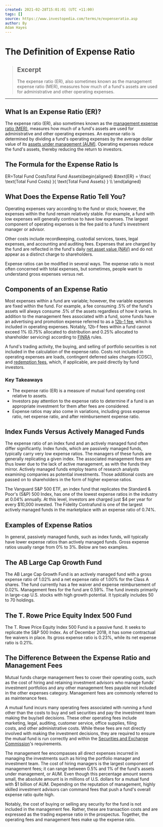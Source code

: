 ```yaml
---
created: 2021-02-28T15:01:01 (UTC +11:00)
tags: []
source: https://www.investopedia.com/terms/e/expenseratio.asp
author: By
Adam Hayes
---
```


# The Definition of Expense Ratio

> ## Excerpt
> The expense ratio (ER), also sometimes known as the management expense ratio (MER), measures how much of a fund's assets are used for administrative and other operating expenses.

---
## What Is an Expense Ratio (ER)?

The expense ratio (ER), also sometimes known as the [management expense ratio (MER)](https://www.investopedia.com/articles/investing/062113/mutual-funds-management-fees-vs-mer.asp), measures how much of a fund's assets are used for administrative and other operating expenses. An expense ratio is determined by dividing a fund's operating expenses by the average dollar value of its [assets under management (AUM)](https://www.investopedia.com/terms/a/aum.asp). Operating expenses reduce the fund's assets, thereby reducing the return to investors.

## The Formula for the Expense Ratio Is

ER\=Total Fund CostsTotal Fund Assets\\begin{aligned} &\\text{ER} = \\frac{ \\text{Total Fund Costs} }{ \\text{Total Fund Assets} } \\\\ \\end{aligned}

## What Does the Expense Ratio Tell You?

Operating expenses vary according to the fund or stock; however, the expenses within the fund remain relatively stable. For example, a fund with low expenses will generally continue to have low expenses. The largest component of operating expenses is the fee paid to a fund's investment manager or advisor.

Other costs include recordkeeping, custodial services, taxes, legal expenses, and accounting and auditing fees. Expenses that are charged by the fund are reflected in the fund's daily [net asset value (NAV)](https://www.investopedia.com/terms/n/nav.asp) and do not appear as a distinct charge to shareholders.

Expense ratios can be modified in several ways. The expense ratio is most often concerned with total expenses, but sometimes, people want to understand gross expenses versus net.

## Components of an Expense Ratio

Most expenses within a fund are variable; however, the variable expenses are fixed within the fund. For example, a fee consuming .5% of the fund's assets will always consume .5% of the assets regardless of how it varies. In addition to the management fees associated with a fund, some funds have an advertising and promotion expense referred to as a [12b-1 fee](https://www.investopedia.com/terms/1/12b-1fees.asp), which is included in operating expenses. Notably, 12b-f fees within a fund cannot exceed 1% (0.75% allocated to distribution and 0.25% allocated to shareholder servicing) according to [FINRA](https://www.investopedia.com/terms/f/finra.asp) rules.

A fund's trading activity, the buying, and selling of portfolio securities is not included in the calculation of the expense ratio. Costs not included in operating expenses are loads, contingent deferred sales charges (CDSC), and [redemption fees](https://www.investopedia.com/terms/r/redemptionfee.asp), which, if applicable, are paid directly by fund investors.

### Key Takeaways

-   The expense ratio (ER) is a measure of mutual fund operating cost relative to assets.
-   Investors pay attention to the expense ratio to determine if a fund is an appropriate investment for them after fees are considered.
-   Expense ratios may also come in variations, including gross expense ratio, net expense ratio, and after reimbursement expense ratio.

## Index Funds Versus Actively Managed Funds

The expense ratio of an index fund and an actively managed fund often differ significantly. Index funds, which are passively managed funds, typically carry very low expense ratios. The managers of these funds are generally replicating a given index. The associated management fees are thus lower due to the lack of active management, as with the funds they mirror. Actively managed funds employ teams of research analysts examining companies as potential investments. Those additional costs are passed on to shareholders in the form of higher expense ratios.

The Vanguard S&P 500 ETF, an index fund that replicates the Standard & Poor's (S&P) 500 Index, has one of the lowest expense ratios in the industry at 0.04% annually. At this level, investors are charged just $4 per year for every $10,000 invested. The Fidelity Contrafund is one of the largest actively managed funds in the marketplace with an expense ratio of 0.74%.

## Examples of Expense Ratios

In general, passively managed funds, such as index funds, will typically have lower expense ratios than actively managed funds. Gross expense ratios usually range from 0% to 3%. Below are two examples.

## The AB Large Cap Growth Fund

The AB Large Cap Growth Fund is an actively managed fund with a gross expense ratio of 1.02% and a net expense ratio of 1.00% for the Class A shares. The fund currently has a fee waiver and expense reimbursement of 0.02%. Management fees for the fund are 0.59%. The fund invests primarily in large-cap U.S. stocks with high growth potential. It typically includes 50 to 70 holdings.

## The T. Rowe Price Equity Index 500 Fund

The T. Rowe Price Equity Index 500 Fund is a passive fund. It seeks to replicate the S&P 500 Index. As of December 2018, it has some contractual fee waivers in place. Its gross expense ratio is 0.23%, while its net expense ratio is 0.21%.

## The Difference Between the Expense Ratio and Management Fees

Mutual funds charge management fees to cover their operating costs, such as the cost of hiring and retaining investment advisors who manage funds' investment portfolios and any other management fees payable not included in the other expenses category. Management fees are commonly referred to as maintenance fees.

A mutual fund incurs many operating fees associated with running a fund other than the costs to buy and sell securities and pay the investment team making the buy/sell decisions. These other operating fees include marketing, legal, auditing, customer service, office supplies, filing costs, and other administrative costs. While these fees are not directly involved with making the investment decisions, they are required to ensure the mutual fund is run correctly and within the [Securities and Exchange Commission](https://www.investopedia.com/terms/s/sec.asp)'s requirements.

The management fee encompasses all direct expenses incurred in managing the investments such as hiring the portfolio manager and investment team. The cost of hiring managers is the largest component of management fees; it can range between 0.5% and 1% of the fund's assets under management, or AUM. Even though this percentage amount seems small, the absolute amount is in millions of U.S. dollars for a mutual fund with $1 billion of AUM. Depending on the reputation of management, highly skilled investment advisors can command fees that push a fund's overall expense ratio quite high.

Notably, the cost of buying or selling any security for the fund is not included in the management fee. Rather, these are transaction costs and are expressed as the trading expense ratio in the prospectus. Together, the operating fees and management fees make up the expense ratio.

